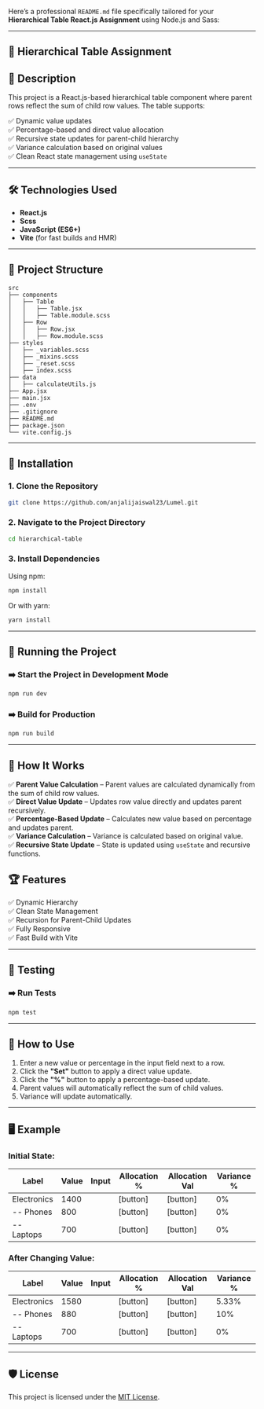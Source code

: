 Here’s a professional `README.md` file specifically tailored for your **Hierarchical Table React.js Assignment** using Node.js and Sass:

---

## 🚀 **Hierarchical Table Assignment**

## 📖 Description
This project is a React.js-based hierarchical table component where parent rows reflect the sum of child row values. The table supports:

✅ Dynamic value updates  
✅ Percentage-based and direct value allocation  
✅ Recursive state updates for parent-child hierarchy  
✅ Variance calculation based on original values  
✅ Clean React state management using `useState`  

---

## 🛠️ **Technologies Used**
- **React.js**  
- **Scss**
- **JavaScript (ES6+)**  
- **Vite** (for fast builds and HMR)  

---

## 📂 **Project Structure**
```
src
├── components
│   ├── Table
│   │   ├── Table.jsx
│   │   ├── Table.module.scss
│   ├── Row
│   │   ├── Row.jsx
│   │   ├── Row.module.scss
├── styles
│   ├── _variables.scss
│   ├── _mixins.scss
│   ├── _reset.scss
│   ├── index.scss
├── data
│   ├── calculateUtils.js
├── App.jsx
├── main.jsx
├── .env
├── .gitignore
├── README.md
├── package.json
└── vite.config.js
```

---

## 🚀 **Installation**

### 1. **Clone the Repository**  
```bash
git clone https://github.com/anjalijaiswal23/Lumel.git
```

### 2. **Navigate to the Project Directory**  
```bash
cd hierarchical-table
```

### 3. **Install Dependencies**  
Using npm:
```bash
npm install
```
Or with yarn:
```bash
yarn install
```


---

## 🚀 **Running the Project**

### ➡️ **Start the Project in Development Mode**  
```bash
npm run dev
```

### ➡️ **Build for Production**  
```bash
npm run build
```

---

## 📡 **How It Works**
✅ **Parent Value Calculation** – Parent values are calculated dynamically from the sum of child row values.  
✅ **Direct Value Update** – Updates row value directly and updates parent recursively.  
✅ **Percentage-Based Update** – Calculates new value based on percentage and updates parent.  
✅ **Variance Calculation** – Variance is calculated based on original value.  
✅ **Recursive State Update** – State is updated using `useState` and recursive functions.  



## 🏆 **Features**
✅ Dynamic Hierarchy  
✅ Clean State Management  
✅ Recursion for Parent-Child Updates  
✅ Fully Responsive  
✅ Fast Build with Vite  

---

## 🧪 **Testing**
### ➡️ **Run Tests**
```bash
npm test
```

---

## 🌈 **How to Use**
1. Enter a new value or percentage in the input field next to a row.  
2. Click the **"Set"** button to apply a direct value update.  
3. Click the **"%"** button to apply a percentage-based update.  
4. Parent values will automatically reflect the sum of child values.  
5. Variance will update automatically.  

---

## 🖥️ **Example**
### **Initial State:**
| **Label**      | **Value** | **Input** | **Allocation %** | **Allocation Val** | **Variance %** |
|---------------|-----------|-----------|------------------|---------------------|----------------|
| Electronics    | 1400      |           | [button]          | [button]            | 0%             |
| -- Phones      | 800        |           | [button]          | [button]            | 0%             |
| -- Laptops     | 700        |           | [button]          | [button]            | 0%             |

### **After Changing Value:**
| **Label**      | **Value** | **Input** | **Allocation %** | **Allocation Val** | **Variance %** |
|---------------|-----------|-----------|------------------|---------------------|----------------|
| Electronics    | 1580      |           | [button]          | [button]            | 5.33%          |
| -- Phones      | 880        |           | [button]          | [button]            | 10%            |
| -- Laptops     | 700        |           | [button]          | [button]            | 0%             |

---




## 🛡️ **License**
This project is licensed under the [MIT License](LICENSE).

